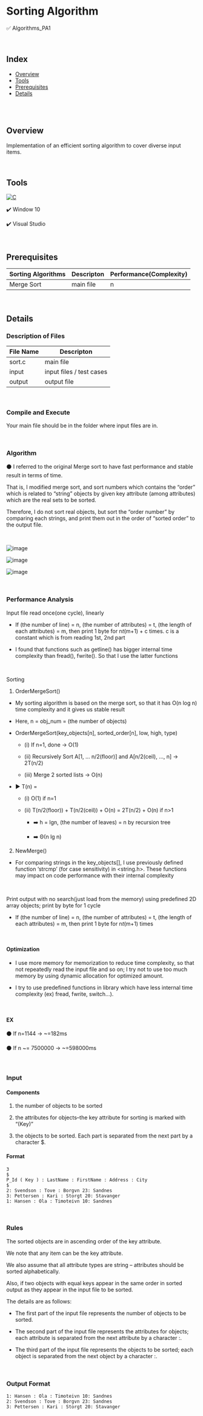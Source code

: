 # Sorting Algorithm
✅ Algorithms_PA1

<br>

## Index
+ [Overview](#ov)
+ [Tools](#with)
+ [Prerequisites](#pre)
+ [Details](#details)

<br><br>

## Overview <a name = "ov"></a>

Implementation of an efficient sorting algorithm to cover diverse input items.


<br>

## Tools <a name = "with"></a>

<a href="https://github.com/search?q=user%3ADenverCoder1+is%3Arepo+language%3Ac"><img alt="C" src="https://img.shields.io/badge/C-2370ED.svg?logo=c&logoColor=white"></a>

✔️ Window 10

✔️ Visual Studio


<br>

## Prerequisites <a name = "pre"></a>

|Sorting Algorithms|Descripton|Performance(Complexity)|
|------|---|------|
|Merge Sort|main file|n|


<br>

## Details <a name = "details"></a>

### Description of Files

|File Name|Descripton|
|------|---|
|sort.c|main file|
|input|input files / test cases|
|output|output file|

<br>

### Compile and Execute

Your main file should be in the folder where input files are in.

<br>

### Algorithm

⚫ I referred to the original Merge sort to have fast performance and stable result in terms of time.

That is, I modified merge sort, and sort numbers which contains the “order” which is related to “string” objects by given key attribute (among attributes) which are the real sets to be sorted. 

Therefore, I do not sort real objects, but sort the “order number” by comparing each strings, and print them out in the order of “sorted order” to the output file.



<br>

![image](https://user-images.githubusercontent.com/64342804/129051769-2b3b8a7d-ff99-425f-928c-eb78a65bda4b.png)

![image](https://user-images.githubusercontent.com/64342804/129051834-45ad2e4b-9de3-4861-b829-a6ce6a7809df.png)

![image](https://user-images.githubusercontent.com/64342804/129051870-444296a5-b649-45bc-9042-5d3d85134104.png)

<br>

### Performance Analysis

Input file read once(one cycle), linearly

-	If (the number of line) = n, (the number of attributes) = t, (the length of each attributes) = m, then print 1 byte for n*t*(m+1) + c times. c is a constant which is from reading 1st, 2nd part

-	I found that functions such as getline() has bigger internal time complexity than fread(), fwrite(). So that I use the latter functions

<br>

Sorting

1. OrderMergeSort()

-	My sorting algorithm is based on the merge sort, so that it has O(n log n) time complexity and it gives us stable result

-	Here, n = obj_num = (the number of objects)
	
-	OrderMergeSort(key_objects[n], sorted_order[n], low, high, type)
	
    - (i)	If n=1, done  -> O(1)
  
    - (ii)	Recursively Sort A[1, … n/2(floor)] and A[n/2(ceil), …, n]  -> 2T(n/2)
  
    - (iii)	Merge 2 sorted lists  -> O(n)
  
  - ▶️ T(n) =
  
    - (i)	O(1) if n=1
    
    - (ii)	T(n/2(floor)) + T(n/2(ceil)) + O(n) = 2T(n/2) + O(n) if n>1
 
      - ➡️ h = lgn, (the number of leaves) = n by recursion tree
      
      - ➡️ Θ(n lg n)
      
2. NewMerge()

-	For comparing strings in the key_objects[], I use previously defined function ‘strcmp’ (for case sensitivity) in <string.h>. These functions may impact on code performance with their internal complexity

<br>

Print output with no search(just load from the memory) using predefined 2D array objects; print by byte for 1 cycle

-	If (the number of line) = n, (the number of attributes) = t, (the length of each attributes) = m, then print 1 byte for n*t*(m+1) times

<br>

#### Optimization

-	I use more memory for memorization to reduce time complexity, so that not repeatedly read the input file and so on; I try not to use too much memory by using dynamic allocation for optimized amount.

-	I try to use predefined functions in library which have less internal time complexity (ex) fread, fwrite, switch…).

<br>

#### EX

⚫ If n=1144 -> ~=182ms

⚫ If n ~= 7500000 -> ~=598000ms

<br>



### Input <a name="inputF"></a>

#### Components

1. the number of objects to be sorted

2. the attributes for objects–the key attribute for sorting is marked with “(Key)”
 
3.   the objects to be sorted. Each part is separated from the next part by a character $.


    
#### Format
  
  ```
3
$
P_Id ( Key ) : LastName : FirstName : Address : City
$
2: Svendson : Tove : Borgvn 23: Sandnes
3: Pettersen : Kari : Storgt 20: Stavanger
1: Hansen : Ola : Timoteivn 10: Sandnes

  ```

<br>

### Rules

The sorted objects are in ascending order of the key attribute. 

We note that any item can be the key attribute. 

We also assume that all attribute types are string – attributes should be sorted alphabetically. 

Also, if two objects with equal keys appear in the same order in sorted output as they appear in the input file to be sorted. 

The details are as follows:

  - The first part of the input file represents the number of objects to be sorted.

  - The second part of the input file represents the attributes for objects; each attribute is separated from the next attribute by a character :.

  - The third part of the input file represents the objects to be sorted; each object is separated from the next object by a character :.

<br>
  
### Output Format
 
  ```
1: Hansen : Ola : Timoteivn 10: Sandnes
2: Svendson : Tove : Borgvn 23: Sandnes
3: Pettersen : Kari : Storgt 20: Stavanger

  ```

